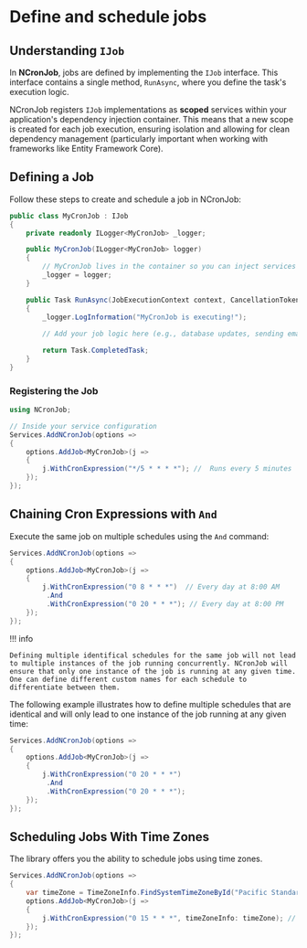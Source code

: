# Define and schedule jobs

## Understanding `IJob`
In **NCronJob**, jobs are defined by implementing the `IJob` interface. This interface contains a single method, `RunAsync`, where you define the task's execution logic.

NCronJob registers `IJob` implementations as **scoped** services within your application's dependency injection container. This means that a new scope is created for each job execution, ensuring isolation and allowing for clean dependency management (particularly important when working with frameworks like Entity Framework Core).

## Defining a Job
Follow these steps to create and schedule a job in NCronJob:

```csharp
public class MyCronJob : IJob 
{
    private readonly ILogger<MyCronJob> _logger;

    public MyCronJob(ILogger<MyCronJob> logger)
    {
        // MyCronJob lives in the container so you can inject services here
        _logger = logger;
    }

    public Task RunAsync(JobExecutionContext context, CancellationToken token)
    {
        _logger.LogInformation("MyCronJob is executing!");
        
        // Add your job logic here (e.g., database updates, sending emails, etc.)

        return Task.CompletedTask;
    }
}
```

### Registering the Job
```csharp
using NCronJob;

// Inside your service configuration
Services.AddNCronJob(options => 
{
    options.AddJob<MyCronJob>(j => 
    {
        j.WithCronExpression("*/5 * * * *"); //  Runs every 5 minutes
    });
});
```

## Chaining Cron Expressions with `And`

Execute the same job on multiple schedules using the `And` command:

```csharp
Services.AddNCronJob(options => 
{
    options.AddJob<MyCronJob>(j => 
    {
        j.WithCronExpression("0 8 * * *")  // Every day at 8:00 AM
         .And
         .WithCronExpression("0 20 * * *"); // Every day at 8:00 PM 
    });
});
```

!!! info
    
    Defining multiple identifical schedules for the same job will not lead to multiple instances of the job running concurrently. NCronJob will ensure that only one instance of the job is running at any given time. One can define different custom names for each schedule to differentiate between them.

The following example illustrates how to define multiple schedules that are identical and will only lead to one instance of the job running at any given time:

```csharp
Services.AddNCronJob(options => 
{
    options.AddJob<MyCronJob>(j => 
    {
        j.WithCronExpression("0 20 * * *")
         .And
         .WithCronExpression("0 20 * * *");
    });
});
```

## Scheduling Jobs With Time Zones
The library offers you the ability to schedule jobs using time zones.

```csharp
Services.AddNCronJob(options => 
{
    var timeZone = TimeZoneInfo.FindSystemTimeZoneById("Pacific Standard Time"); 
    options.AddJob<MyCronJob>(j => 
    {
        j.WithCronExpression("0 15 * * *", timeZoneInfo: timeZone); // Every day at 3:00 PM PST
    });
});
```
